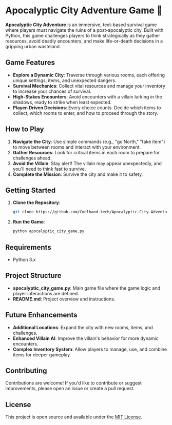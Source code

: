 # Apocalyptic City Adventure Game 🌆

**Apocalyptic City Adventure** is an immersive, text-based survival game where players must navigate the ruins of a post-apocalyptic city. Built with Python, this game challenges players to think strategically as they gather resources, avoid deadly encounters, and make life-or-death decisions in a gripping urban wasteland.

## Game Features

- **Explore a Dynamic City**: Traverse through various rooms, each offering unique settings, items, and unexpected dangers.
- **Survival Mechanics**: Collect vital resources and manage your inventory to increase your chances of survival.
- **High-Stakes Encounters**: Avoid encounters with a villain lurking in the shadows, ready to strike when least expected.
- **Player-Driven Decisions**: Every choice counts. Decide which items to collect, which rooms to enter, and how to proceed through the story.

## How to Play

1. **Navigate the City**: Use simple commands (e.g., "go North," "take item") to move between rooms and interact with your environment.
2. **Gather Resources**: Look for critical items in each room to prepare for challenges ahead.
3. **Avoid the Villain**: Stay alert! The villain may appear unexpectedly, and you'll need to think fast to survive.
4. **Complete the Mission**: Survive the city and make it to safety.

## Getting Started

1. **Clone the Repository**:
   ```bash
   git clone https://github.com/Coolhand-tech/Apocalyptic-City-Adventure.git
   ```
2. **Run the Game**:
   ```bash
   python apocalyptic_city_game.py
   ```

## Requirements

- Python 3.x

## Project Structure

- **apocalyptic_city_game.py**: Main game file where the game logic and player interactions are defined.
- **README.md**: Project overview and instructions.

## Future Enhancements

- **Additional Locations**: Expand the city with new rooms, items, and challenges.
- **Enhanced Villain AI**: Improve the villain's behavior for more dynamic encounters.
- **Complex Inventory System**: Allow players to manage, use, and combine items for deeper gameplay.

## Contributing

Contributions are welcome! If you'd like to contribute or suggest improvements, please open an issue or create a pull request.

## License

This project is open source and available under the [MIT License](LICENSE).

